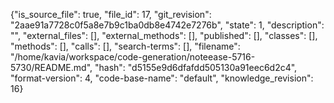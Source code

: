 {"is_source_file": true, "file_id": 17, "git_revision": "2aae91a7728c0f5a8e7b9c1ba0db8e4742e7276b", "state": 1, "description": "", "external_files": [], "external_methods": [], "published": [], "classes": [], "methods": [], "calls": [], "search-terms": [], "filename": "/home/kavia/workspace/code-generation/noteease-5716-5730/README.md", "hash": "d5155e9d6dfafdd505130a91eec6d2c4", "format-version": 4, "code-base-name": "default", "knowledge_revision": 16}